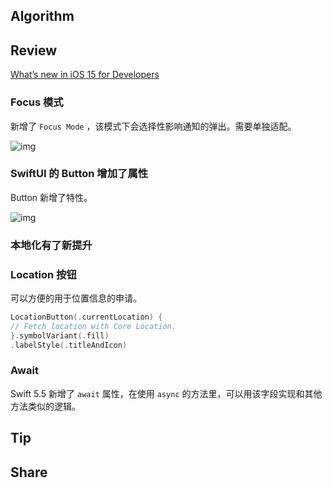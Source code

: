 ## Algorithm

## Review

[What’s new in iOS 15 for Developers](https://pushpsenairekar.medium.com/whats-new-in-ios-15-for-developers-70cb6c089729)

### Focus 模式

新增了 `Focus Mode` ，该模式下会选择性影响通知的弹出。需要单独适配。

![img](https://illusion-blog.oss-cn-beijing.aliyuncs.com/img/202110181458585.png)

### SwiftUI 的 Button 增加了属性 

Button 新增了特性。

![img](https://illusion-blog.oss-cn-beijing.aliyuncs.com/img/202110181502739.png)

### 本地化有了新提升

### Location 按钮

可以方便的用于位置信息的申请。

```swift
LocationButton(.currentLocation) {  
// Fetch location with Core Location.
}.symbolVariant(.fill)
.labelStyle(.titleAndIcon)
```

### Await

Swift 5.5 新增了 `await` 属性，在使用 `async` 的方法里，可以用该字段实现和其他方法类似的逻辑。

## Tip

## Share

